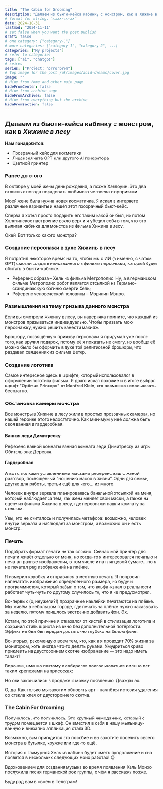```yaml
---
title: "The Cabin for Grooming"
description: "Делаем из бьюти-кейса кабинку с монстром, как в Хижине в лесу"
# format for string: "xxxx-xx-xx"
date: 2024-10-31
lastmod: "2024-11-11"
# set false when you want the post publish
draft: false
# one category: ["category-1"]
# more categories: ["category-1", "category-2", ...]
categories: ["My projects"]
# refer to categories
tags: ["ai", "chatgpt"]
# seires
series: ["Project: horrorprom"]
# Top image for the post /uk/images/acid-dreams/cover.jpg
image: ""
# Hide from home and other main page
hideFromCenter: false
# Hide from archive page
hideFromArchives: false
# Hide from everything but the archive
hideFromSection: false
---
```

## Делаем из бьюти-кейса кабинку с монстром, как в *Хижине в лесу*

**Нам понадобится**:

* Прозрачный кейс для косметики  
* Лицензия чата GPT или другого AI генератора  
* Цветной принтер

### Ранее до этого

В октябре у моей жены день рождения, а позже Хэллоуин. Это два отличных повода порадовать любимого человека сюрпризами.

Моей жене была нужна новая косметичка. Я искал в интернете различные варианты и нашёл этот прозрачный бьют-кейс.

Сперва я хотел просто подарить его таким какой он был, но потом Хэллуинское настроение взяло верх и я убедил себя в том, что это вылитая кабинка для монстра из фильма Хижина в лесу.

Окей. Вот только какого монстра?

### Создание персонажи в духе Хижины в лесу

Я потратил некоторое время на то, чтобы мы с ИИ (а именно, с чатом GPT) смогли создать *неназванного в фильме персонажа*, который будет обитать в бьюти-кабинке.

* Референс образа – Хель из фильма Метрополис. Ну, а в германском фильме Метрополис робот является отсылкой на Германо-скандинавскую богиню смерти Хель;  
* Референс человеческой половины – Мэрилин Монро.

### Размышления на тему призыва данного монстра

Если вы смотрели Хижину в лесу, вы наверняка помните, что каждый из монстров призываться индивидуально. Чтобы призвать мою персонажку, нужно решить нанести макияж.

Брошюру, посвящённую призыву персонажа я придумал уже после того, как вручил подарок, потому её я показать не смогу, но вообще её можно было бы оформить в духе той религиозной брошюры, что раздавал священник из фильма Ветер.

### Создание логотипа

Самое интересное здесь в шрифте, который использовался в оформлении логотипа фильма. Я долго искал похожие и в итоге выбрал шрифт "Optimus Princeps" от Manfred Klein, его возможно использовать бесплатно.

### Обстановка камеры монстра

Все монстры в Хижине в лесу жили в простых прозрачных камерах, но нашей героине этого недостаточно. Как минимум у неё должна быть своя ванная и гардеробная.

#### Ванная леди Димитреску

Референс ванной комнаты ванная комната леди Димитреску из игры Обитель зла: Деревня.

#### Гардеробная

А вот с полками уставленными масками референс наш с женой разговор, посвящённый “ношению масок в жизни”. Одни для семьи, другие для работы, третьи ещё для чего… их много.

Человек внутри зеркала планировалась банальной отсылкой на меня, который наблюдает за тем, как жена меняет свои маски, а также на сцену из фильма Хижина в лесу, где персонажи нашли комнату за стеклом.

Увы, это не считалось и получилась метафора: возможно, человек внутри зеркала и наблюдает за монстром, а возможно он и есть монстр.

### Печать

Подобрать формат печати не так сложно. Сейчас мой принтер для печати живёт отдельно от меня, но когда-то я интересовался печатью и печатал разные изображения, в том числе и на глянцевой бумаге... но я не печатал png изображений на плёнке.

Я измерил коробку и отправился в местную печать. Я попросил напечатать изображения определённого размера, но будучи программистом, который забыл о том, что альфа-канал в реальности работает чуть-чуть по другому случилось то, что я не предусмотрел.

Во-первых (о, неужели?\!) прозрачные наклейки печатаются на плёнке. Мы живём в небольшом городе, где печать на плёнке нужно заказывать за неделю, потому пришлось экстренно добавить фон. Эх.

Кстати, по этой причине я отказался от кистей в стилизации логотипа и сохранил стиль шрифта из кино без дополнительной потёртости. Эффект не был бы передан достаточно глубоко на белом фоне.

Во-вторых, рекомендую всем тем, кто, как и я проводит 70% жизни за монитором, хоть иногда что-то делать руками. Умудриться криво приклеить на двустороннем скотче изображение — это надо иметь талант\!

Впрочем, именно поэтому я собирался воспользоваться именно вот таким крепежами на присосках:

Но они закончились в продаже к моему появлению. Дважды эх.

О, да. Как только мы захотим обновить арт – начнётся история удаления со стекла клея от двустороннего скотча.

### The Cabin For Grooming

Получилось, что получилось. Это крупный чемоданчик, который с трудом помещается в шкаф. Он вместил в себя в нашу мыльницу-ванную и внезапно аппликация стала 3D.

Возможно, вам пригодится это пособие и вы захотите поселить своего монстра в бутылке, кружке или где\-то ещё.

История с гламурной Хель из кабины будет иметь продолжение и она появится в нескольких следующих моих работах\! 😉

Вдохновением для создания музыка во время появления Хель Монро послужила песня германской рок группы, о чём я расскажу позже.

Буду рад вам в своём в Телеграм\!
<!--more-->
